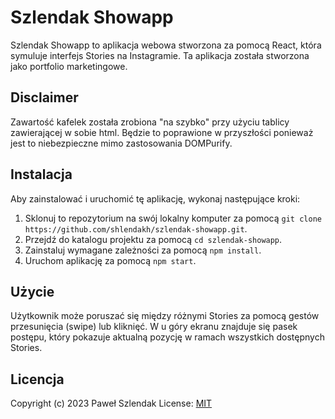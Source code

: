 # Szlendak Showapp

Szlendak Showapp to aplikacja webowa stworzona za pomocą React, która symuluje interfejs Stories na Instagramie. Ta aplikacja została stworzona jako portfolio marketingowe.

## Disclaimer

Zawartość kafelek została zrobiona "na szybko" przy użyciu tablicy zawierającej w sobie html. Będzie to poprawione w przyszłości ponieważ jest to niebezpieczne mimo zastosowania DOMPurify.

## Instalacja

Aby zainstalować i uruchomić tę aplikację, wykonaj następujące kroki:

1. Sklonuj to repozytorium na swój lokalny komputer za pomocą `git clone https://github.com/shlendakh/szlendak-showapp.git`.
2. Przejdź do katalogu projektu za pomocą `cd szlendak-showapp`.
3. Zainstaluj wymagane zależności za pomocą `npm install`.
4. Uruchom aplikację za pomocą `npm start`.

## Użycie

Użytkownik może poruszać się między różnymi Stories za pomocą gestów przesunięcia (swipe) lub kliknięć. W u góry ekranu znajduje się pasek postępu, który pokazuje aktualną pozycję w ramach wszystkich dostępnych Stories.

## Licencja

Copyright (c) 2023 Paweł Szlendak
License: [MIT](https://spdx.org/licenses/MIT.html)